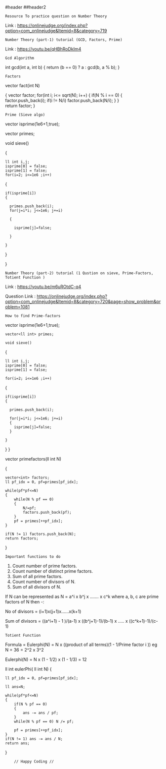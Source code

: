 #header
##header2

    Resource To practice question on Number Theory

Link : https://onlinejudge.org/index.php?option=com_onlinejudge&Itemid=8&category=719

    Number Theory (part-1) tutorial (GCD, Factors, Prime)

Link :  https://youtu.be/qHBhRoDkIm4




    Gcd Algorithm

int gcd(int a, int b)
{
	return (b == 0) ? a : gcd(b, a % b);
}    






 
    Factors

vector<int> fact(int N)

 {
	vector<int> factor;
	for(int i; i<= sqrt(N); i++)
	{
		if(N % i == 0)
		{
			factor.push_back(i);
			if(i != N/i)
			factor.push_back(N/i);
		}
	}	
	return factor;
 }     






    Prime (Sieve algo)

vector<bool> isprime(1e6+1,true);

vector<ll int> primes;

void sieve()

 {

    ll int i,j;
    isprime[0] = false;
    isprime[1] = false;
    for(i=2; i<=1e6 ;i++)
  {

    if(isprime[i])
    {

      primes.push_back(i);
      for(j=i*i; j<=1e6; j+=i)

      {

        isprime[j]=false;

      }

    }

  }

 } 






   
    Number Theory (part-2) tutorial (1 Qustion on sieve, Prime-Factors, Totient Function )

Link : https://youtu.be/m6uROtdC-q4

Question Link : https://onlinejudge.org/index.php?option=com_onlinejudge&Itemid=8&category=720&page=show_problem&problem=1081







    How to find Prime-factors    

vector<bool> isprime(1e6+1,true);

    vector<ll int> primes;

    void sieve()

 {

    ll int i,j;
    isprime[0] = false;
    isprime[1] = false;

    for(i=2; i<=1e6 ;i++)
  {

    if(isprime[i])
    {

      primes.push_back(i);

      for(j=i*i; j<=1e6; j+=i)
      {
        isprime[j]=false;
      }

    }

  }
}


vector<int> primefactors(ll int N)

 {

    vector<int> factors;
    ll pf_idx = 0, pf=primes[pf_idx];

    while(pf*pf<=N)
    {
        while(N % pf == 0)
        {
            N/=pf;
            factors.push_back(pf);
        }
        pf = primes[++pf_idx];
    }
    
    if(N != 1) factors.push_back(N);
    return factors;

}







    Important functions to do
1. Count number of prime factors.
2. Count number of distinct prime factors.
3. Sum of all prime factors.
4. Count number of divisors of N.
5. Sum of all divisors of N.

If N can be represented as N = a^i x b^j x ....... x c^k
where a, b, c are prime factors of N then -:

No of divisors = (i+1)x(j+1)x......x(k+1)

Sum of divisors = ((a^i+1) - 1 )/(a-1) x ((b^j+1)-1)/(b-1) x ..... x ((c^k+1)-1)/(c-1)      







    Totient Function

Formula = Eulerphi(N) = N x ((product of all terms)(1 - 1/Prime factor i ))
eg N = 36 = 2^2 x 3^2

Eulerphi(N) = N x (1 - 1/2) x (1 - 1/3) = 12 

ll int eulerPhi( ll int N)
{

    ll pf_idx = 0, pf=primes[pf_idx];
    
    ll ans=N;

    while(pf*pf<=N)
    {
        if(N % pf == 0)
        {
            ans -= ans / pf;
        }
        while(N % pf == 0) N /= pf;

        pf = primes[++pf_idx];
    }
    if(N != 1) ans -= ans / N;
    return ans;
}    








        // Happy Coding //
